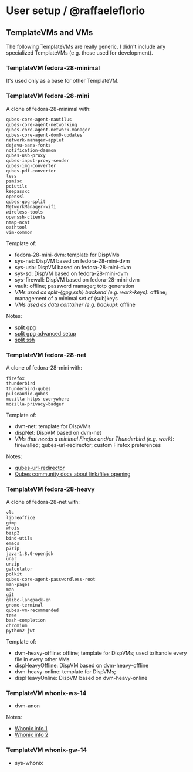 # User setup / @raffaeleflorio

## TemplateVMs and VMs
The following TemplateVMs are really generic. I didn't include any specialized TemplateVMs (e.g. those used for development).

### TemplateVM fedora-28-minimal
It's used only as a base for other TemplateVM.

### TemplateVM fedora-28-mini
A clone of fedora-28-minimal with:
```
qubes-core-agent-nautilus
qubes-core-agent-networking
qubes-core-agent-network-manager
qubes-core-agent-dom0-updates
network-manager-applet
dejavu-sans-fonts
notification-daemon
qubes-usb-proxy
qubes-input-proxy-sender
qubes-img-converter
qubes-pdf-converter
less
psmisc
pciutils
keepassxc
openssl
qubes-gpg-split
NetworkManager-wifi
wireless-tools
openssh-clients
nmap-ncat
oathtool
vim-common
```

Template of:
- fedora-28-mini-dvm: template for DispVMs
- sys-net: DispVM based on fedora-28-mini-dvm
- sys-usb: DispVM based on fedora-28-mini-dvm
- sys-sd: DispVM based on fedora-28-mini-dvm
- sys-firewall: DispVM based on fedora-28-mini-dvm
- vault: offline; password manager; totp generation
- *VMs used as split-{gpg,ssh} backend (e.g. work-keys)*: offline; management of a minimal set of (sub)keys
- *VMs used as data container (e.g. backup)*: offline

Notes:
- [split gpg](https://www.qubes-os.org/doc/split-gpg/)
- [split gpg advanced setup](https://www.qubes-os.org/doc/split-gpg/#advanced-using-split-gpg-with-subkeys)
- [split ssh](https://github.com/henn/qubes-app-split-ssh)

### TemplateVM fedora-28-net
A clone of fedora-28-mini with:
```
firefox
thunderbird
thunderbird-qubes
pulseaudio-qubes
mozilla-https-everywhere
mozilla-privacy-badger
```

Template of:
- dvm-net: template for DispVMs
- dispNet: DispVM based on dvm-net
- *VMs that needs a minimal Firefox and/or Thunderbird (e.g. work)*: firewalled; qubes-url-redirector; custom Firefox preferences

Notes:
- [qubes-url-redirector](https://github.com/raffaeleflorio/qubes-url-redirector)
- [Qubes community docs about link/files opening](https://github.com/Qubes-Community/Contents/blob/master/docs/common-tasks/opening-urls-in-vms.md)

### TemplateVM fedora-28-heavy
A clone of fedora-28-net with:
```
vlc
libreoffice
gimp
whois
bzip2
bind-utils
emacs
p7zip
java-1.8.0-openjdk
unar
unzip
galculator
polkit
qubes-core-agent-passwordless-root
man-pages
man
git
glibc-langpack-en
gnome-terminal
qubes-vm-recommended
tree
bash-completion
chromium
python2-jwt
```

Template of:
- dvm-heavy-offline: offline; template for DispVMs; used to handle every file in every other VMs
- dispHeavyOffline: DispVM based on dvm-heavy-offline
- dvm-heavy-online: template for DispVMs;
- dispHeavyOnline: DispVM based on dvm-heavy-online

### TemplateVM whonix-ws-14
- dvm-anon

Notes:
- [Whonix info 1](https://www.qubes-os.org/doc/whonix)
- [Whonix info 2](https://www.whonix.org/wiki/Qubes)

### TemplateVM whonix-gw-14
- sys-whonix